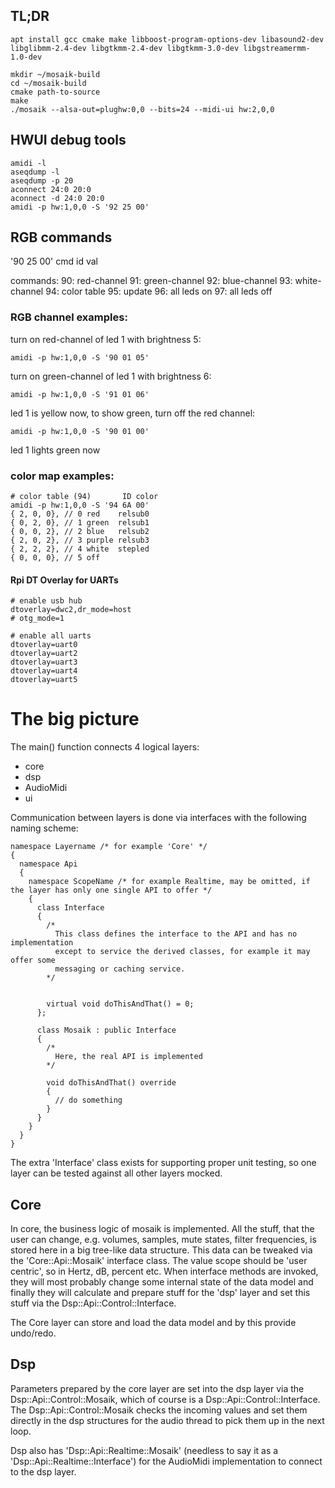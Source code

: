 ## TL;DR

	apt install gcc cmake make libboost-program-options-dev libasound2-dev libglibmm-2.4-dev libgtkmm-2.4-dev libgtkmm-3.0-dev libgstreamermm-1.0-dev
	
	mkdir ~/mosaik-build
	cd ~/mosaik-build
	cmake path-to-source
	make
	./mosaik --alsa-out=plughw:0,0 --bits=24 --midi-ui hw:2,0,0


## HWUI debug tools
	amidi -l
 	aseqdump -l
 	aseqdump -p 20
 	aconnect 24:0 20:0
 	aconnect -d 24:0 20:0
	amidi -p hw:1,0,0 -S '92 25 00'

## RGB commands
'90 25 00'
cmd id val

commands:
90: red-channel
91: green-channel
92: blue-channel
93: white-channel
94: color table
95: update
96: all leds on
97: all leds off  

### RGB channel examples:
	
turn on red-channel of led 1 with brightness 5:

	amidi -p hw:1,0,0 -S '90 01 05'
	
turn on green-channel of led 1 with brightness 6:

	amidi -p hw:1,0,0 -S '91 01 06'

led 1 is yellow now, to show green, turn off the red channel:

	amidi -p hw:1,0,0 -S '90 01 00'
	
led 1 lights green now
 

### color map examples:

	# color table (94)       ID color
	amidi -p hw:1,0,0 -S '94 6A 00'
	{ 2, 0, 0}, // 0 red	relsub0
	{ 0, 2, 0}, // 1 green	relsub1
	{ 0, 0, 2}, // 2 blue	relsub2
	{ 2, 0, 2}, // 3 purple	relsub3
	{ 2, 2, 2}, // 4 white	stepled
	{ 0, 0, 0}, // 5 off  
	


#### Rpi DT Overlay for UARTs

	# enable usb hub
	dtoverlay=dwc2,dr_mode=host
	# otg_mode=1
	
	# enable all uarts
	dtoverlay=uart0
	dtoverlay=uart2
	dtoverlay=uart3
	dtoverlay=uart4
	dtoverlay=uart5
	
# The big picture

The main() function connects 4 logical layers:

* core
* dsp
* AudioMidi
* ui

Communication between layers is done via interfaces with the following naming scheme:

```
namespace Layername /* for example 'Core' */
{
  namespace Api
  {
    namespace ScopeName /* for example Realtime, may be omitted, if the layer has only one single API to offer */
    {
      class Interface
      {
        /* 
          This class defines the interface to the API and has no implementation
          except to service the derived classes, for example it may offer some
          messaging or caching service.
        */
        

        virtual void doThisAndThat() = 0;
      };
      
      class Mosaik : public Interface 
      {
        /*
          Here, the real API is implemented
        */
        
        void doThisAndThat() override 
        {
          // do something
        }
      }
    }
  }
}
```

The extra 'Interface' class exists for supporting proper unit testing, so one layer can be tested against
all other layers mocked.

## Core

In core, the business logic of mosaik is implemented. All the stuff, that the user can change, 
e.g. volumes, samples, mute states, filter frequencies, is stored here in a big tree-like data 
structure. This data can be tweaked via the 'Core::Api::Mosaik' interface class. The value
scope should be 'user centric', so in Hertz, dB, percent etc.
When interface methods are invoked, they will most probably change some internal state of the data model
and finally they will calculate and prepare stuff for the 'dsp' layer and set this stuff via the 
Dsp::Api::Control::Interface. 

The Core layer can store and load the data model and by this provide undo/redo.

## Dsp

Parameters prepared by the core layer are set into the dsp layer via the Dsp::Api::Control::Mosaik, which
of course is a Dsp::Api::Control::Interface. The Dsp::Api::Control::Mosaik checks the incoming values and
set them directly in the dsp structures for the audio thread to pick them up in the next loop.

Dsp also has 'Dsp::Api::Realtime::Mosaik' (needless to say it as a 'Dsp::Api::Realtime::Interface') for the
AudioMidi implementation to connect to the dsp layer.
